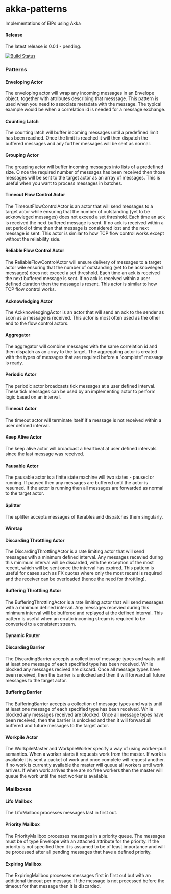 akka-patterns
=============

Implementations of EIPs using Akka


#### Release

The latest release is 0.0.1 - pending.

[![Build Status](https://travis-ci.org/sksamuel/akka-patterns.png)](https://travis-ci.org/sksamuel/akka-patterns)

### Patterns

#### Enveloping Actor

The enveloping actor will wrap any incoming messages in an Envelope object, together with attributes
describing that messsage. This pattern is used when you need to associate metadata with the message.
The typical example would be when a correlation id is needed for a message exchange.

#### Counting Latch

The counting latch will buffer incoming messages until a predefined limit has been reached.
Once the limit is reached it will then dispatch the buffered messages and any further messages will
be sent as normal.

#### Grouping Actor

The grouping actor will buffer incoming messages into lists of a predefined size. O
nce the required number of messages has been received then those messages will be sent to the target actor
as an array of messages. This is useful when you want to process messages in batches.

#### Timeout Flow Control Actor

The TimeoutFlowControlActor is an actor that will send messages to a target actor while ensuring that the number of
outstanding (yet to be acknowleged messages) does not exceed a set threshold. Each time an ack is received the next
buffered message is sent. If no ack is received within a set period of time then that message is considered lost
and the next message is sent. This actor is similar to how TCP flow control works except without the reliability side.

#### Reliable Flow Control Actor

The ReliableFlowControlActor will ensure delivery of messages to a target actor wile ensuring that the number of
outstanding (yet to be acknowleged messages) does not exceed a set threshold. Each time an ack is received the next
buffered message is sent. If no ack is received within a user defined duration then the message is resent.
This actor is similar to how TCP flow control works.

#### Acknowledging Actor

The AckknowledgingActor is an actor that will send an ack to the sender as soon as a message is received.
This actor is most often used as the other end to the flow control actors.

#### Aggregator

The aggregator will combine messages with the same correlation id and then dispatch as an array to the target.
The aggregating actor is created with the types of messages that are required before a "complete" message is ready.

#### Periodic Actor

The periodic actor broadcasts tick messages at a user defined interval.
These tick messages can be used by an implementing actor to perform logic based on an interval.

#### Timeout Actor

The timeout actor will terminate itself if a message is not received within a user defined interval. 

#### Keep Alive Actor

The keep alive actor will broadcast a heartbeat at user defined intervals since the last message was received. 

#### Pausable Actor

The pausable actor is a finite state machine will two states - paused or running.
If paused then any messages are buffered until the actor is resumed. If the actor is running then all messages
are forwarded as normal to the target actor.

#### Splitter

The splitter accepts messages of Iterables and dispatches them singularly.

#### Wiretap

#### Discarding Throttling Actor

The DiscardingThrottlingActor is a rate limiting actor that will send messages with a minimum defined interval.
Any messages recevied during this minimum interval will be discarded, with the exception of the most recent,
which will be sent once the interval has expired. This pattern is useful for cases such as FX quotes
where only the most recent is required and the receiver can be overloaded (hence the need for throttling).

#### Buffering Throttling Actor

The BufferingThrottlingActor is a rate limiting actor that will send messages with a minimum defined interval.
Any messages recevied during this minimum interval will be buffered and replayed at the defined interval.
This pattern is useful when an erratic incoming stream is required to be converted to a consistent stream.

#### Dynamic Router

#### Discarding Barrier

The DiscardingBarrier accepts a collection of message types and waits until at least one message of each
specified type has been received. While blocked any messages recived are discard. Once all message types have been
received, then the barrier is unlocked and then it will forward all future messages to the target actor.

#### Buffering Barrier

The BufferingBarrier accepts a collection of message types and waits until at least one message of each
specified type has been received. While blocked any messages received are blocked. Once all message types have been
received, then the barrier is unlocked and then it will forward all buffered and future messages to the target actor.

#### Workpile Actor

The WorkpileMaster and WorkpileWorker specify a way of using worker-pull semantics. When a worker starts it requests
work from the master. If work is available it is sent a packet of work and once complete will request another. If
no work is currently available the master will queue all workers until work arrives. If when work arrives there are
no free workers then the master will queue the work until the next worker is available.

### Mailboxes

#### Lifo Mailbox

The LifoMailbox processes messages last in first out.

#### Priority Mailbox

The PriorityMailbox processes messages in a priority queue. The messages must be of type Envelope with an attached
attribute for the priority. If the priority is not specified then it is assumed to be of least importance and will
be processed after all pending messages that have a defined priority.

#### Expiring Mailbox

The ExpiringMailbox processes messages first in first out but with an additional timeout per message.
If the message is not processed before the timeout for that message then it is discarded.